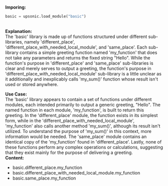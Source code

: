 <b class="custom_code_highlight_green">Imporing:</b><br>
```python
basic = upsonic.load_module("basic")
```
<br><b class="custom_code_highlight_green">Explanation:</b><br>The 'basic' library is made up of functions structured under different sub-libraries, namely 'different_place', 'different_place_with_needed_local_module', and 'same_place'. Each sub-library contains a simple greeting function named 'my_function' that does not take any parameters and returns the fixed string "Hello". While the function's purpose in 'different_place' and 'same_place' sub-libraries is clear and merely serves to output a greeting, the function's purpose in 'different_place_with_needed_local_module' sub-library is a little unclear as it additionally and inexplicably calls 'my_sum()' function whose result isn't used or stored anywhere.

<b class="custom_code_highlight_green">Use Case:</b><br>The 'basic' library appears to contain a set of functions under different modules, each intended primarily to output a generic greeting, "Hello". The named function in each module, 'my_function', is built to return this greeting. In the 'different_place' module, the function exists in its simplest form, while in the 'different_place_with_needed_local_module', 'my_function' also calls another method 'my_sum()', although its result isn't utilized. To understand the purpose of 'my_sum()' in this context, more information would be needed. The 'same_place' module contains an identical copy of the 'my_function' found in 'different_place'. Lastly, none of these functions perform any complex operations or calculations, suggesting that they exist mainly for the purpose of delivering a greeting.
<br><b class="custom_code_highlight_green">Content:</b><br>
  - basic.different_place.my_function
  - basic.different_place_with_needed_local_module.my_function
  - basic.same_place.my_function
